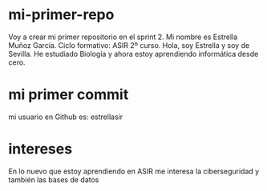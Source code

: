 # mi-primer-repo
Voy a crear mi primer repositorio en el sprint 2.
Mi nombre es Estrella Muñoz García.
Ciclo formativo: ASIR 2º curso.
Hola, soy Estrella y soy de Sevilla. He estudiado Biología y ahora estoy aprendiendo informática desde cero. 
# mi primer commit
mi usuario en Github es: estrellasir
# intereses
En lo nuevo que estoy aprendiendo en ASIR me interesa la ciberseguridad y también las bases de datos

